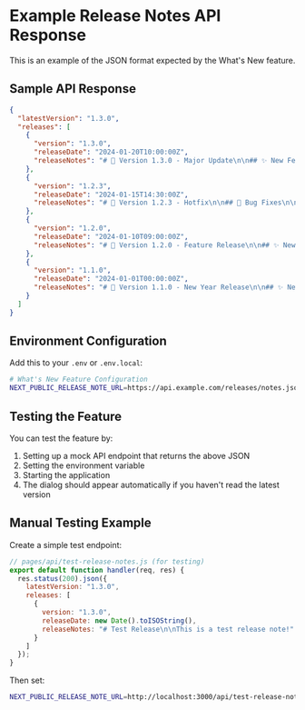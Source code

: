 # Example Release Notes API Response

This is an example of the JSON format expected by the What's New feature.

## Sample API Response

```json
{
  "latestVersion": "1.3.0", 
  "releases": [
    {
      "version": "1.3.0",
      "releaseDate": "2024-01-20T10:00:00Z",
      "releaseNotes": "# 🎉 Version 1.3.0 - Major Update\n\n## ✨ New Features\n\n- **Enhanced Chat Interface**: Redesigned chat UI with better responsiveness\n- **Release Notes**: Added automatic What's New dialog for version updates\n- **Advanced Search**: Improved search functionality with filters\n\n## 🐛 Bug Fixes\n\n- Fixed memory leak in chat history\n- Resolved authentication timeout issues\n- Fixed responsive design on mobile devices\n\n## 🔧 Improvements\n\n- Performance optimizations for faster loading\n- Better error handling and user feedback\n- Improved accessibility features\n\n## 🚨 Breaking Changes\n\n- API endpoint `/api/v1/chat` has been deprecated, use `/api/v2/chat` instead\n- Configuration format has changed, please update your `.env` file"
    },
    {
      "version": "1.2.3",
      "releaseDate": "2024-01-15T14:30:00Z", 
      "releaseNotes": "# 🔧 Version 1.2.3 - Hotfix\n\n## 🐛 Bug Fixes\n\n- Fixed critical security vulnerability in user authentication\n- Resolved data corruption issue in document storage\n- Fixed crash when uploading large files\n\n## 🔧 Improvements\n\n- Enhanced error messages for better debugging\n- Improved logging for better monitoring"
    },
    {
      "version": "1.2.0", 
      "releaseDate": "2024-01-10T09:00:00Z",
      "releaseNotes": "# 🚀 Version 1.2.0 - Feature Release\n\n## ✨ New Features\n\n- **Document Collaboration**: Real-time collaborative editing\n- **Advanced Workflow Engine**: Create custom automation workflows\n- **Multi-language Support**: Added support for 15 new languages\n\n## 🐛 Bug Fixes\n\n- Fixed issue with file synchronization\n- Resolved UI glitches in dark mode\n- Fixed memory management issues\n\n## 🔧 Improvements\n\n- Faster document loading times\n- Better mobile experience\n- Enhanced security measures"
    },
    {
      "version": "1.1.0",
      "releaseDate": "2024-01-01T00:00:00Z",
      "releaseNotes": "# 🎊 Version 1.1.0 - New Year Release\n\n## ✨ New Features\n\n- **Dark Mode**: Toggle between light and dark themes\n- **Export Options**: Export documents in multiple formats\n- **User Preferences**: Customizable user settings\n\n## 🐛 Bug Fixes\n\n- Fixed login redirect issues\n- Resolved file upload timeout\n- Fixed notification display problems"
    }
  ]
}
```

## Environment Configuration

Add this to your `.env` or `.env.local`:

```bash
# What's New Feature Configuration
NEXT_PUBLIC_RELEASE_NOTE_URL=https://api.example.com/releases/notes.json
```

## Testing the Feature

You can test the feature by:

1. Setting up a mock API endpoint that returns the above JSON
2. Setting the environment variable 
3. Starting the application
4. The dialog should appear automatically if you haven't read the latest version

## Manual Testing Example

Create a simple test endpoint:

```javascript
// pages/api/test-release-notes.js (for testing)
export default function handler(req, res) {
  res.status(200).json({
    latestVersion: "1.3.0",
    releases: [
      {
        version: "1.3.0",
        releaseDate: new Date().toISOString(),
        releaseNotes: "# Test Release\n\nThis is a test release note!"
      }
    ]
  });
}
```

Then set:
```bash
NEXT_PUBLIC_RELEASE_NOTE_URL=http://localhost:3000/api/test-release-notes
```